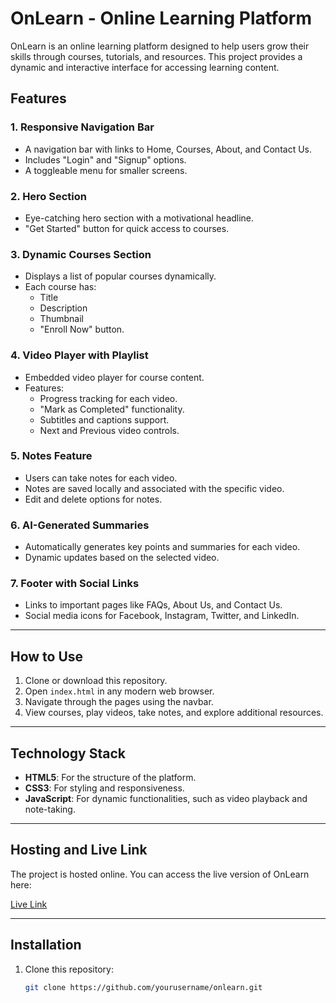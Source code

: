 # OnLearn - Online Learning Platform

OnLearn is an online learning platform designed to help users grow their skills through courses, tutorials, and resources. This project provides a dynamic and interactive interface for accessing learning content.

## Features

### 1. Responsive Navigation Bar
- A navigation bar with links to Home, Courses, About, and Contact Us.
- Includes "Login" and "Signup" options.
- A toggleable menu for smaller screens.

### 2. Hero Section
- Eye-catching hero section with a motivational headline.
- "Get Started" button for quick access to courses.

### 3. Dynamic Courses Section
- Displays a list of popular courses dynamically.
- Each course has:
  - Title
  - Description
  - Thumbnail
  - "Enroll Now" button.

### 4. Video Player with Playlist
- Embedded video player for course content.
- Features:
  - Progress tracking for each video.
  - "Mark as Completed" functionality.
  - Subtitles and captions support.
  - Next and Previous video controls.

### 5. Notes Feature
- Users can take notes for each video.
- Notes are saved locally and associated with the specific video.
- Edit and delete options for notes.

### 6. AI-Generated Summaries
- Automatically generates key points and summaries for each video.
- Dynamic updates based on the selected video.

### 7. Footer with Social Links
- Links to important pages like FAQs, About Us, and Contact Us.
- Social media icons for Facebook, Instagram, Twitter, and LinkedIn.

---

## How to Use

1. Clone or download this repository.
2. Open `index.html` in any modern web browser.
3. Navigate through the pages using the navbar.
4. View courses, play videos, take notes, and explore additional resources.

---

## Technology Stack

- **HTML5**: For the structure of the platform.
- **CSS3**: For styling and responsiveness.
- **JavaScript**: For dynamic functionalities, such as video playback and note-taking.

---

## Hosting and Live Link

The project is hosted online. You can access the live version of OnLearn here:

[Live Link](https://luein-analytics-dun.vercel.app/)

---

## Installation

1. Clone this repository:
   ```bash
   git clone https://github.com/yourusername/onlearn.git
